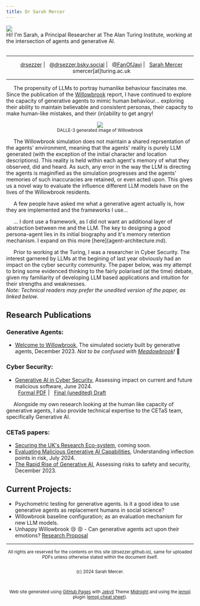 ```yaml
---
title: Dr Sarah Mercer
---
```

<div class="sm_Parent">
    <div class="sm_child1">
      <img src="https://drsezzer.github.io/profile_pic.png" />
    </div>
    <div class="sm_child2">
      Hi! I'm Sarah, a Principal Researcher at The Alan Turing Institute, working at the intersection of agents and generative AI.
    </div>
</div>

<br>

<hr>
<p valign="center" align="center">
<big><i class="fa-brands fa-square-github"></i></big>&nbsp;&nbsp;<a href="https://github.com/drsezzer/">drsezzer</a> |
<big><i class="fa-brands fa-bluesky"></i></big>&nbsp;&nbsp;<a href="https://bsky.app/profile/drsezzer.bsky.social">@drsezzer.bsky.social</a> |
<big><i class="fa-brands fa-square-x-twitter"></i></big>&nbsp;&nbsp;<a href="https://twitter.com/fanofjavi">@FanOfJavi</a> | 
<big><i class="fa-brands fa-linkedin"></i></big>&nbsp;&nbsp;<a href="https://www.linkedin.com/in/sarah-mercer-033609273">Sarah Mercer</a>
<br>
<big><i class="fa-solid fa-envelope"></i></big>&nbsp;&nbsp;smercer[at]turing.ac.uk
</p>
<hr>

<p>&nbsp;&nbsp;&nbsp;&nbsp; The propensity of LLMs to portray humanlike behaviour fascinates me.  Since the publication of the <a href="https://cetas.turing.ac.uk/publications/welcome-willowbrook">Willowbrook</a> report, I have continued to explore the capacity of generative agents to mimic human behaviour... exploring their ability to maintain believable and consistent personas, their capacity to make human-like mistakes, and their (in)ability to get angry!</p>

<p align=center><img src="https://drsezzer.github.io/willowbrook1.png" /><br>
<small>DALLE-3 generated image of Willowbrook</small></p>

<p>&nbsp;&nbsp;&nbsp;&nbsp; The Willowbrook simulation does not maintain a shared reprsentation of the agents' environment, meaning that the agents' reality is purely LLM generated (with the exception of the initial character and location descriptions).  This reality is held within each agent's memory of what they observed, did and heard. As such, any error in the way the LLM is directing the agents is maginified as the simulation progresses and the agents' memories of such inaccuracies are retained, or even acted upon.  This gives us a novel way to evaluate the influence different LLM models have on the lives of the Willowbrook residents.</p>

<p>&nbsp;&nbsp;&nbsp;&nbsp; A few people have asked me what a generative agent actually is, how they are implemented and the frameworks I use... </p>

<p>&nbsp;&nbsp;&nbsp;&nbsp; ... I dont use a framework, as I did not want an additional layer of abstraction between me and the LLM.  The key to designing a good persona-agent lies in its initial biography and it's memory retention mechanism. I expand on this more [here](agent-architecture.md).</p>

<p>&nbsp;&nbsp;&nbsp;&nbsp; Prior to working at the Turing, I was a researcher in Cyber Security.  The interest garnered by LLMs at the begining of last year obviously had an impact on the cyber security community.  The paper below, was my attempt to bring some evidenced thinking to the fairly polarised (at the time) debate, given my familiarity of developing LLM based applications and intuition for their strengths and weaknesses.  
<br><i>Note: Technical readers may prefer the unedited version of the paper, as linked below</i>.</p>

## Research Publications

### Generative Agents:

* [Welcome to Willowbrook](https://cetas.turing.ac.uk/publications/welcome-willowbrook), The simulated society built by generative agents, December 2023.  <i>Not to be confused with <a href="https://www.technologyreview.com/2024/11/27/1107377/a-minecraft-town-of-ai-characters-made-friends-invented-jobs-and-spread-religion/">Meadowbrook</a>!</i> :thinking:

### Cyber Security:

* [Generative AI in Cyber Security](https://cetas.turing.ac.uk/publications/generative-ai-cybersecurity), Assessing impact on current and future malicious software, June 2024. <br> 
<i class="fa-solid fa-file-pdf"></i>&nbsp;&nbsp;[Formal PDF](docs/cetas_briefing_paper_-_evaluating_malicious_generative_ai_capabilities.pdf) | <i class="fa-solid fa-pen-ruler"></i>&nbsp;&nbsp;[Final (unedited) Draft](raw_malicious_genai.md)


<p>&nbsp;&nbsp;&nbsp;&nbsp; Alongside my own research looking at the human like capacity of generative agents, I also provide technical expertise to the CETaS team, specifically Generative AI.</p>

### CETaS papers:

* [Securing the UK's Research Eco-system](https://cetas.turing.ac.uk/), coming soon.
* [Evaluating Malicious Generative AI Capabilities](https://cetas.turing.ac.uk/publications/evaluating-malicious-generative-ai-capabilities), Understanding inflection points in risk, July 2024.
* [The Rapid Rise of Generative AI](https://cetas.turing.ac.uk/publications/rapid-rise-generative-ai), Assessing risks to safety and security, December 2023.

## Current Projects:

* Psychometric testing for generative agents.  Is it a good idea to use generative agents as replacement humans in social science?
* Willowbrook baseline configuration; as an evaluation mechanism for new LLM models.
* Unhappy Willowbrook :cry: :rage: - Can generative agents act upon their emotions?  [Research Proposal](rp_unhappy_willowbrook.md)

<hr>

<div align="center">
<small>All rights are reserved for the contents on this site (drsezzer.github.io), same for uploaded PDFs unless otherwise stated within the document itself. 

<br> (c) 2024 Sarah Mercer.

<br><br>Web site generated using <a href="https://docs.github.com/en/pages/getting-started-with-github-pages/about-github-pages">GitHub Pages</a> with <a href="https://jekyllrb.com/">Jekyll</a> Theme <a href="https://github.com/pages-themes/midnight">Midnight</a> and using the <a href="https://github.com/jekyll/jemoji">jemoji</a> plugin (<a href="https://github.com/ikatyang/emoji-cheat-sheet/blob/master/README.md">emoji cheat sheet</a>).

<br><br>
</small>
</div>

